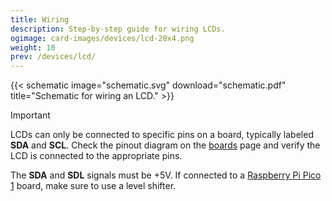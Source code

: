 ```yaml
---
title: Wiring
description: Step-by-step guide for wiring LCDs.
ogimage: card-images/devices/lcd-20x4.png
weight: 10
prev: /devices/lcd/
---
```


{{< schematic image="schematic.svg" download="schematic.pdf" title="Schematic for wiring an LCD." >}}

> [!IMPORTANT]
> LCDs can only be connected to specific pins on a board, typically labeled **SDA** and **SCL**. Check the pinout diagram on the [boards](/boards/) page and verify the LCD is connected to the appropriate pins.
>
> The **SDA** and **SDL** signals must be +5V. If connected to a [Raspberry Pi Pico 1](/boards/recommended/raspberry-pi-pico/) board, make sure to use a level shifter.
